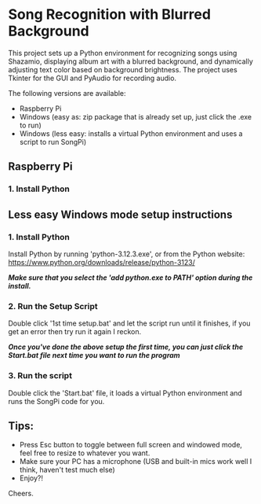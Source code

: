 # Song Recognition with Blurred Background

This project sets up a Python environment for recognizing songs using Shazamio, displaying album art with a blurred background, and dynamically adjusting text color based on background brightness. The project uses Tkinter for the GUI and PyAudio for recording audio.

The following versions are available: 
- Raspberry Pi
- Windows (easy as: zip package that is already set up, just click the .exe to run)
- Windows (less easy: installs a virtual Python environment and uses a script to run SongPi)

## Raspberry Pi
### 1. Install Python 

 

## Less easy Windows mode setup instructions

### 1. Install Python

Install Python by running 'python-3.12.3.exe', or from the Python website: https://www.python.org/downloads/release/python-3123/

***Make sure that you select the 'add python.exe to PATH' option during the install.***


### 2. Run the Setup Script

Double click '1st time setup.bat' and let the script run until it finishes, if you get an error then try run it again I reckon.

***Once you've done the above setup the first time, you can just click the Start.bat file next time you want to run the program***


### 3. Run the script

Double click the 'Start.bat' file, it loads a virtual Python environment and runs the SongPi code for you.



## Tips:

- Press Esc button to toggle between full screen and windowed mode, feel free to resize to whatever you want.
- Make sure your PC has a microphone (USB and built-in mics work well I think, haven't test much else)
- Enjoy?!

Cheers.
